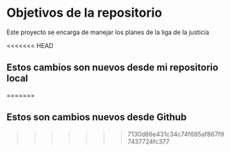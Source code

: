 # Objetivos de la repositorio

Este proyecto se encarga de manejar los planes de la liga de la justicia


<<<<<<< HEAD
## Estos cambios son nuevos desde mi repositorio local
=======
## Estos son cambios nuevos desde Github
>>>>>>> 7130d86e431c34c74f695af867f97437724fc377


